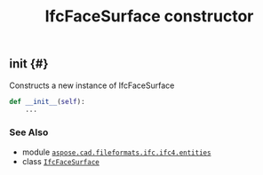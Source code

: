 ﻿---
title: IfcFaceSurface constructor
second_title: Aspose.CAD for Python via .NET API References
description: 
type: docs
weight: 10
url: /python-net/aspose.cad.fileformats.ifc.ifc4.entities/ifcfacesurface/__init__/
is_root: false
---

## __init__ {#}

Constructs a new instance of IfcFaceSurface



```python
def __init__(self):
    ...
```





### See Also
* module [`aspose.cad.fileformats.ifc.ifc4.entities`](../../)
* class [`IfcFaceSurface`](/cad/python-net/aspose.cad.fileformats.ifc.ifc4.entities/ifcfacesurface)
